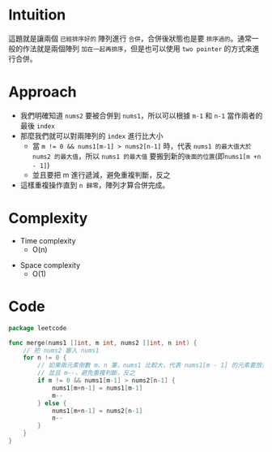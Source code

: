 # Intuition
這題就是讓兩個 `已經排序好的` 陣列進行 `合併`，合併後狀態也是要 `排序過的`。通常一般的作法就是兩個陣列 `加在一起再排序`，但是也可以使用 `two pointer` 的方式來進行合併。

<!-- Describe your first thoughts on how to solve this problem. -->

# Approach
- 我們明確知道 `nums2` 要被合併到 `nums1`，所以可以根據 `m-1` 和 `n-1` 當作兩者的最後 `index`
- 那麼我們就可以對兩陣列的 `index` 進行比大小
	- 當 `m != 0 && nums1[m-1] > nums2[n-1]` 時，代表 `nums1 的最大值大於 nums2 的最大值`，所以 `nums1 的最大值` 要搬到新的`後面的位置`(即`nums1[m +n - 1]`)
	- 並且要把 m 進行遞減，避免重複判斷，反之
- 這樣重複操作直到 `n 歸零`，陣列才算合併完成。
<!-- Describe your approach to solving the problem. -->

# Complexity
- Time complexity
    - O(n)
<!-- Add your time complexity here, e.g. $$O(n)$$ -->

- Space complexity 
    - O(1)
<!-- Add your space complexity here, e.g. $$O(n)$$ -->

# Code
```go
package leetcode

func merge(nums1 []int, m int, nums2 []int, n int) {
	// 把 nums2 塞入 nums1
	for n != 0 {
		// 如果兩元素倒數 m、n 筆，nums1 比較大，代表 nums1[m - 1] 的元素要放到最後面 nums1[m + n - 1]
		// 並且 m--，避免重複判斷，反之
		if m != 0 && nums1[m-1] > nums2[n-1] {
			nums1[m+n-1] = nums1[m-1]
			m--
		} else {
			nums1[m+n-1] = nums2[n-1]
			n--
		}
	}
}
```




